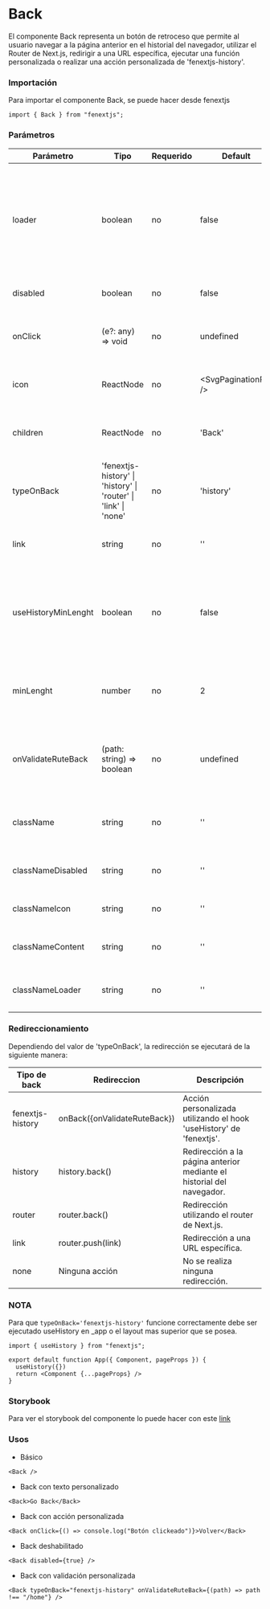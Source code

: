 # Back

El componente Back representa un botón de retroceso que permite al usuario navegar a la página anterior en el historial del navegador, utilizar el Router de Next.js, redirigir a una URL específica, ejecutar una función personalizada o realizar una acción personalizada de 'fenextjs-history'.

### Importación

Para importar el componente Back, se puede hacer desde fenextjs

```tsx copy
import { Back } from "fenextjs";
```

### Parámetros

| Parámetro | Tipo | Requerido | Default | Descripcion |
| --------- | ---- | --------- | ------- | ----------- |
| loader | boolean | no | false | Indica si el componente está en estado de carga, mostrando un indicador de 'Loader' y deshabilitando su funcionalidad. |
| disabled | boolean | no | false | Indica si el botón está deshabilitado. |
| onClick | (e?: any) =\> void | no | undefined | Función personalizada que se ejecuta al hacer clic en el botón. |
| icon | ReactNode | no | \<SvgPaginationPre /\> | Icono que se muestra dentro del botón. |
| children | ReactNode | no | 'Back' | Contenido o texto que se muestra dentro del botón. |
| typeOnBack | 'fenextjs-history' \| 'history' \| 'router' \| 'link' \| 'none' | no | 'history' | Define el tipo de acción que se ejecutará al hacer clic en el botón. |
| link | string | no | '' | URL a la que redirigir si 'typeOnBack' es 'link'. |
| useHistoryMinLenght | boolean | no | false | Determina si se debe mostrar el botón solo si el historial del navegador tiene una longitud mínima. |
| minLenght | number | no | 2 | Longitud mínima del historial del navegador para mostrar el botón. |
| onValidateRuteBack | (path: string) =\> boolean | no | undefined | Función para validar el retroceso cuando 'typeOnBack' es 'fenextjs-history'. |
| className | string | no | '' | Clase CSS para personalizar el contenedor del botón. |
| classNameDisabled | string | no | '' | Clase CSS para el estado deshabilitado del botón. |
| classNameIcon | string | no | '' | Clase CSS para el icono del botón. |
| classNameContent | string | no | '' | Clase CSS para el contenido del botón. |
| classNameLoader | string | no | '' | Clase CSS para el componente 'Loader'. |

### Redireccionamiento

Dependiendo del valor de 'typeOnBack', la redirección se ejecutará de la siguiente manera:

| Tipo de back | Redireccion | Descripción |
| --- | --- | --- |
| fenextjs-history | onBack(\{onValidateRuteBack\}) | Acción personalizada utilizando el hook 'useHistory' de 'fenextjs'. |
| history | history.back() | Redirección a la página anterior mediante el historial del navegador. |
| router | router.back() | Redirección utilizando el router de Next.js. |
| link | router.push(link) | Redirección a una URL específica. |
| none | Ninguna acción | No se realiza ninguna redirección. |

### __NOTA__

Para que `typeOnBack='fenextjs-history'` funcione correctamente debe ser ejecutado useHistory en _app o el layout mas superior que se posea.

```tsx copy
import { useHistory } from "fenextjs";

export default function App({ Component, pageProps }) {
  useHistory({})
  return <Component {...pageProps} />
}
```


### Storybook

Para ver el storybook del componente lo puede hacer con este [link](https://fenextjs-component-storybook.vercel.app/?path=/story/component-back--index)

### Usos

- Básico

```tsx copy
<Back />
```

- Back con texto personalizado

```tsx copy
<Back>Go Back</Back>
```

- Back con acción personalizada

```tsx copy
<Back onClick={() => console.log("Botón clickeado")}>Volver</Back>
```

- Back deshabilitado

```tsx copy
<Back disabled={true} />
```

- Back con validación personalizada

```tsx copy
<Back typeOnBack="fenextjs-history" onValidateRuteBack={(path) => path !== "/home"} />
```

